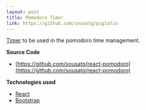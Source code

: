```yaml
---
layout: post
title: Pomodoro Timer
link: https://github.com/sousatg/piglatin
---
```


[Timer](https://gilsousa.dev/react-pomodoro/) to be used in the pomodoro time management.

<b>Source Code</b>
- [https://github.com/sousatg/react-pomodoro](https://github.com/sousatg/react-pomodoro)

<p />

<b>Technologies used</b>
<ul>
    <li><a href="https://reactjs.org/" target="blank">React</a></li>
    <li><a href="https://getbootstrap.com/" target="blank">Bootstrap</a></li>
</ul>
